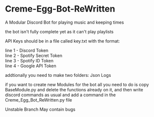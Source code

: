 # Creme-Egg-Bot-ReWritten
A Modular Discord Bot for playing music and keeping times


the bot isn't fully complete yet as it can't play playlists

API Keys should be in a file called key.txt with the format:

line 1 - Discord Token<br>
line 2 - Spotify Secret Token<br>
line 3 - Spotify ID Token<br>
line 4 - Google API Token<br>


addtionally you need to make two folders:
Json
Logs

if you want to create new Modules for the bot all you need to do is copy BaseModule.py and delete the functions already on it, and then write discord commands as usual and add a command in the Creme_Egg_Bot_ReWritten.py file


Unstable Branch May contain bugs

